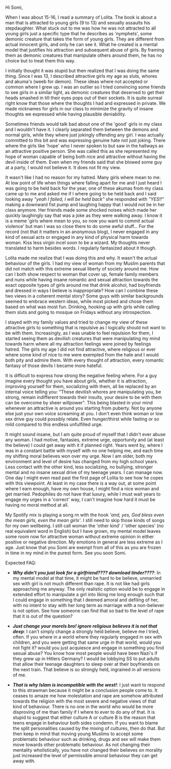 Hi Somi,

When I was about 15-16, I read a summary of Lolita. The book is about a man that is attracted to young girls (9 to 13) and sexually assaults his stepdaughter. What stuck out to me was how he was not attracted to all young girls just a specific type that he describes as 'nymphets', some demonic creature that takes the form of young girls. They are different from actual innocent girls, and only he can see it.  What he created is a mental model that justifies his attraction and subsequent abuse of girls. By framing them as demonic creatures that manipulate others around them, he has no choice but to treat them this way. 

I initially thought it was stupid but then realized that I was doing the same thing. Since I was 13, I described attractive girls my age as sluts, whores and akuma's (weeb for demon). These ideas where not accepted or common where I grew up. I was an outlier so I tried convincing some friends to see girls in a similar light, as demonic creatures that deserved to get their heads smashed in till their eyes pops out of their sockets. It is quite surreal right know that those where the thoughts I had and expressed in private. We made nicknames for girls in our class to minimize the gravity of insane thoughts we expressed while having plausible deniability.

Sometimes friends would talk bad about one of the 'good' girls in my class and I wouldn't have it. I clearly separated them between the demons and normal girls, while they where just jokingly offending any girl. I was actually committed to this bit and was expressing genuine hate not just joking. There where the girls like 'hope' who I never spoken to but saw in the hallways as an attractive positive person. She was called this as she represented my hope of woman capable of being both nice and attractive without having the devil inside of them. Even when my friends said that she blowed some guy at a party, I would not believe it. It does not fit my view. 

It wasn't like I had no reason for my hatred. Many girls where mean to me. At low point of life when things where falling apart for me and I just heard I was going to be held back for the year, one of these akumas from my class came up to me and asked me if I where going to be held back and I said looking away _"yeah I failed, I will be held back"_ she responded with _"YES!!"_ making a downward fist pump and laughing happy that I would not be in her class anymore. Her friends made some shocked noises which made her quickly laughingly say that was a joke as they were walking away. I know it is a meme 'girls where mean to you, so now you want to commit actual violence' but man I was so close there to do some awful stuff... For the record (not that it matters in an anonymous blog), I never engaged in any kind of sexual acts or engaged in any kind of physical harm towards woman. Kiss less virgin incel soon to be a wizard. My thoughts never translated to harm besides words. I regularly fantasized about it though.

Lolita made me realize that I was doing this and why. It wasn't the actual behaviour of the girls. I had my view of woman from my Muslim parents that did not match with this extreme sexual liberty of society around me.  How can I both show respect to woman that cover up, female family members and nuns while having insane romantic and sexual attraction towards the exact opposite types of girls around me that drink alcohol, had boyfriends and dressed in ways I believe is inappropriate? How can I combine these two views in a coherent mental story? Some guys with similar backgrounds seemed to embrace western ideas, while most picked and chose them based on what was most fun. Drinking, hooking up with girls while calling them sluts and going to mosque on Fridays without any introspection. 

I stayed with my family values and tried to change my view of these attractive girls to something that is repulsive as I logically should not want to be with them. Increasingly, as I was unable to feel repulsion for them, I started seeing them as devilish creatures that were manipulating my mind towards harm where all my attraction feelings were joined by feelings hatred. The girls my age I did not find attractive, where religious or ever where some kind of nice to me were exempted from the hate and I would both pity and admire them. With every thought of attraction, every romantic fantasy of those devils I became more hateful. 

It is difficult to express how strong the negative feeling where. For a guy imagine every thought you have about girls, whether it is attraction, improving yourself for them, socializing with them, all be replaced by an internal voice telling you: "These devilish whores are manipulating you, be strong, remain indifferent towards their insults, your desire to be with them can be overcome by sheer willpower". This being blasted in your mind whenever an attractive is around you starting from puberty. Not by anyone else just your own voice screaming at you. I don't even think woman or low sex drive guy could possibly relate. Even hunger/thirst while fasting or so mild compared to this endless unfulfilled urge. 

It might sound insane, but I am quite proud of myself that I didn't ever abuse any woman. I had motive, fantasies, extreme urge, opportunity and (at least the believe) I could get away with it if planned right. Years went by, where I was in a constant battle with myself with no one helping me, and each time my shifting moral believes won over my urge. Now I am older, both my environment and level of desire has changed from my high school years. Less contact with the other kind, less socializing, no bullying, stronger mental and no insane sexual drive of my teenage years. I can manage now. One day I might even read past the first page of Lolita to see how he copes with this viewpoint. At least in my case there is a way out, at some point where I earn enough, have my own house, I might find a nice woman and get married. Pedophiles do not have that luxury, while I must wait years to engage my urges in a 'correct' way, I can't imagine how hard it must be having no moral method at all.

My Spotify mix is playing a song rn with the hook _'and, yes, God bless even the mean girls, even the mean girls'_. I still need to skip those kinds of songs for my own wellbeing. I still call woman the 'other kind' / 'other species' (no real equivalent word in English) but I have grown, my mental model leaves some room now for attractive woman without extreme opinion in either positive or negative direction. My emotions in general are less extreme as I age. Just know that you Somi are exempt from all of this as you are frozen in time in my mind in the purest form. See you soon Somi.

Expected FAQ:
- __*Why didn't you just look for a girlfriend???? download tinder????*__: In my mental model at that time, it might be hard to be believe, unmarried sex with girl is not much different than rape. It is not like had girls approaching me anyway. The only realistic option would be to engage in extended effort to manipulate a girl into liking me long enough such that I could engage in something that I deemed amoral and defiling of her, with no intent to stay with her long term as marriage with a non-believer is not option. See how someone can find that so bad to the level of rape that it is out of the question?

- __*Just change your morels bro! ignore religious believes it is not that deep*__: I can't simply change a strongly held believe, believe me I tried, often.  If you where in a world where they regularly engaged in sex with children, and you were getting that same urge in that world, would you not fight it? would you just acquiesce and engage in something you find sexual abuse? You know how most people would have been Nazi's if they grew up in Hitlers Germany? I would be lobbying SS to put adults that allow their teenage daughters to sleep over at their boyfriends on the next train. That believe is so strongly held, ingrained in all versions of me.

- __*That is why Islam is incompatible with the west!*__: I just want to respond to this strawman because it might be a conclusion people come to. It ceases to amaze me how molestation and rape are somehow attributed towards the religion with the most severe and negative views of that kind of behaviour. There is no one in the world who would be more disproving of me than family if I where to ever to do any of that. It is stupid to suggest that either culture A or culture B is the reason that teens engage in behaviour both sides condemn. If you want to blame the split personalities caused by the mixing of cultures, then do that. But then keep in mind that moving young Muslims to accept some problematic behaviour such as drinking, drugs and sex will make them move towards other problematic behaviour. As not changing their mentality wholistically, you have not changed their believes on morality just increased the level of permissible amoral behaviour they can get away with.
